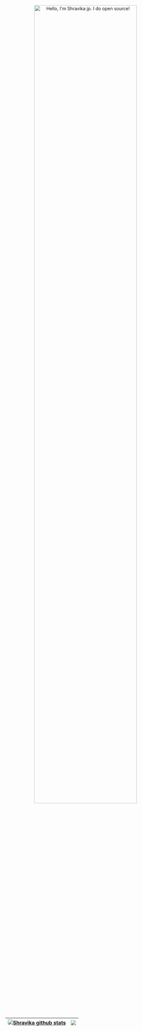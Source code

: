<p align="center"><a href="https://shravi2003.github.io"><img width="80%" alt="Hello, I'm Shravika jp. I do open source!"/></a></p>

<br />





   


| <a href="https://github.com/shravi2003/github-readme-stats"><img align="center" src="https://github-readme-stats.vercel.app/api?username=shravi2003&show_icons=true&include_all_commits=true&theme=buefy&hide_border=true" alt="Shravika github stats" /></a> | <a href="https://github.com/shravi2003/github-readme-stats"><img align="center" src="https://github-readme-stats.vercel.app/api/top-langs/?username=shravi2003&layout=compact&theme=buefy&hide_border=true" /></a> |
| ------------- | ------------- |



